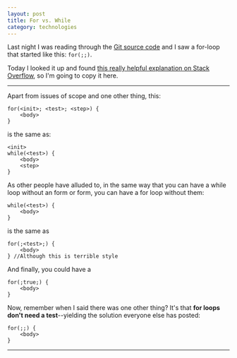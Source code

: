 ```yaml
---
layout: post
title: For vs. While
category: technologies
---
```


Last night I was reading through the [Git source code](https://github.com/shelbyspees/git) and I saw a for-loop that started like this: `for(;;)`.

Today I looked it up and found [this really helpful explanation on Stack Overflow](http://stackoverflow.com/a/6348114/3788802), so I'm going to copy it here.

---

Apart from issues of scope and one other thing, this:

    for(<init>; <test>; <step>) {
    	<body>
    }

is the same as:

    <init>
    while(<test>) {
    	<body>
    	<step>
    }

As other people have alluded to, in the same way that you can have a while loop without an <init> form or <step> form, you can have a for loop without them:

    while(<test>) {
    	<body>
    }

is the same as

    for(;<test>;) {
    	<body>
    } //Although this is terrible style

And finally, you could have a

    for(;true;) {
    	<body>
    }

Now, remember when I said there was one other thing? It's that **for loops don't need a test**--yielding the solution everyone else has posted:

    for(;;) {
    	<body>
    }

---